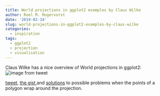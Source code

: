```yaml
---
title: World projections in ggplot2 examples by Claus Wilke
author: Roel M. Hogervorst
date: '2019-02-14'
slug: world-projections-in-ggplot2-examples-by-claus-wilke
categories:
  - inspiration
tags:
  - ggplot2
  - projection
  - visualisation
---
```


Claus Wilke has a nice overview of World projections in ggplot2:
![image from tweet](/images/google_projection_ggplot2.jpeg)

[tweet](https://twitter.com/ClausWilke/status/1066024436208406529), 
[the gist ](https://gist.github.com/clauswilke/783e1a8ee3233775c9c3b8bfe531e28a) 
and [solutions](https://twitter.com/ClausWilke/status/1066024436208406529) to possible problems when the points of a polygon wrap around the
projection.
